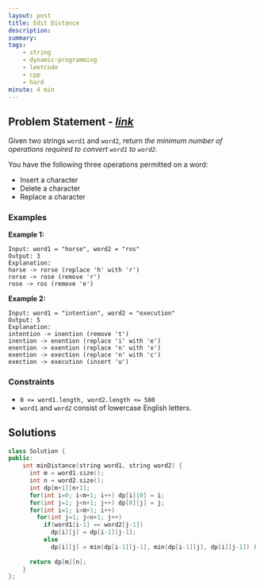 ```yaml
---
layout: post
title: Edit Distance
description: 
summary:
tags:
    - string
    - dynamic-programming
    - leetcode
    - cpp
    - hard
minute: 4 min
---
```


## Problem Statement - [*link*](https://leetcode.com/problems/edit-distance/)
Given two strings `word1` and `word2`, return *the minimum number of operations required to convert `word1` to `word2`*.

You have the following three operations permitted on a word:

+ Insert a character
+ Delete a character
+ Replace a character

### Examples

**Example 1:**  
```
Input: word1 = "horse", word2 = "ros"
Output: 3
Explanation: 
horse -> rorse (replace 'h' with 'r')
rorse -> rose (remove 'r')
rose -> ros (remove 'e')
```

**Example 2:**  
```
Input: word1 = "intention", word2 = "execution"
Output: 5
Explanation: 
intention -> inention (remove 't')
inention -> enention (replace 'i' with 'e')
enention -> exention (replace 'n' with 'x')
exention -> exection (replace 'n' with 'c')
exection -> execution (insert 'u')
```

### Constraints
+ `0 <= word1.length, word2.length <= 500`
+ `word1` and `word2` consist of lowercase English letters.

## Solutions

```cpp
class Solution {
public:
    int minDistance(string word1, string word2) {
      int m = word1.size();
      int n = word2.size();
      int dp[m+1][n+1];
      for(int i=0; i<m+1; i++) dp[i][0] = i;
      for(int j=1; j<n+1; j++) dp[0][j] = j;
      for(int i=1; i<m+1; i++)
        for(int j=1; j<n+1; j++)
          if(word1[i-1] == word2[j-1]) 
            dp[i][j] = dp[i-1][j-1];
          else
            dp[i][j] = min(dp[i-1][j-1], min(dp[i-1][j], dp[i][j-1]) ) + 1 ;
      
      return dp[m][n];
    }
};
```

